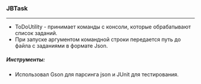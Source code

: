 ### JBTask

---

* ToDoUtility - принимает команды  c консоли, которые обрабатывают список заданий.
* При запуске аргументом командной строки передается путь до файла с заданиями в формате Json.

##### Инструменты:
* Использовал Gson для парсинга json и JUnit  для тестирования.

